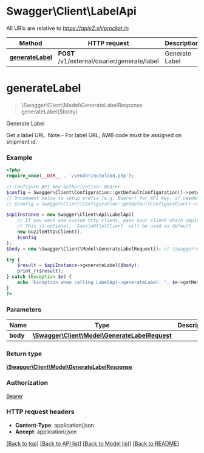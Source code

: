 # Swagger\Client\LabelApi

All URIs are relative to *https://apiv2.shiprocket.in*

Method | HTTP request | Description
------------- | ------------- | -------------
[**generateLabel**](LabelApi.md#generateLabel) | **POST** /v1/external/courier/generate/label | Generate Label


# **generateLabel**
> \Swagger\Client\Model\GenerateLabelResponse generateLabel($body)

Generate Label

Get a label URL. Note:- For label URL, AWB code must be assigned on shipment id.

### Example
```php
<?php
require_once(__DIR__ . '/vendor/autoload.php');

// Configure API key authorization: Bearer
$config = Swagger\Client\Configuration::getDefaultConfiguration()->setApiKey('Authorization', 'YOUR_API_KEY');
// Uncomment below to setup prefix (e.g. Bearer) for API key, if needed
// $config = Swagger\Client\Configuration::getDefaultConfiguration()->setApiKeyPrefix('Authorization', 'Bearer');

$apiInstance = new Swagger\Client\Api\LabelApi(
    // If you want use custom http client, pass your client which implements `GuzzleHttp\ClientInterface`.
    // This is optional, `GuzzleHttp\Client` will be used as default.
    new GuzzleHttp\Client(),
    $config
);
$body = new \Swagger\Client\Model\GenerateLabelRequest(); // \Swagger\Client\Model\GenerateLabelRequest | 

try {
    $result = $apiInstance->generateLabel($body);
    print_r($result);
} catch (Exception $e) {
    echo 'Exception when calling LabelApi->generateLabel: ', $e->getMessage(), PHP_EOL;
}
?>
```

### Parameters

Name | Type | Description  | Notes
------------- | ------------- | ------------- | -------------
 **body** | [**\Swagger\Client\Model\GenerateLabelRequest**](../Model/GenerateLabelRequest.md)|  |

### Return type

[**\Swagger\Client\Model\GenerateLabelResponse**](../Model/GenerateLabelResponse.md)

### Authorization

[Bearer](../../README.md#Bearer)

### HTTP request headers

 - **Content-Type**: application/json
 - **Accept**: application/json

[[Back to top]](#) [[Back to API list]](../../README.md#documentation-for-api-endpoints) [[Back to Model list]](../../README.md#documentation-for-models) [[Back to README]](../../README.md)


